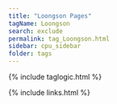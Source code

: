 ```yaml
---
title: "Loongson Pages"
tagName: Loongson
search: exclude
permalink: tag_Loongson.html
sidebar: cpu_sidebar
folder: tags
---
```

{% include taglogic.html %}

{% include links.html %}
